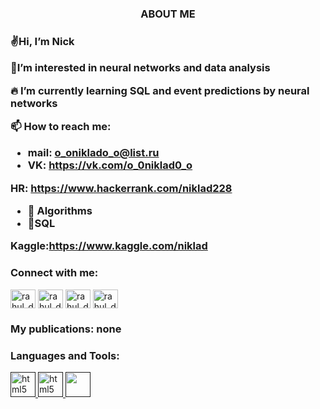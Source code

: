 <h3 align="center">ABOUT ME <h3>

✌Hi, I’m Nick

🤟I’m interested in neural networks and data analysis

🔥 I’m currently learning SQL and event predictions by neural networks

📫 How to reach me:
 
* mail: o_oniklado_o@list.ru
* VK: https://vk.com/o_0niklad0_o

HR: https://www.hackerrank.com/niklad228

* 🧠 Algorithms
* 🥇SQL

Kaggle:https://www.kaggle.com/niklad
<h3 align="left">Connect with me:</h3>
<p align="left">  

 <a href="https://vk.com/o_0niklad0_o" target="blank"><img align="center" src="https://user-images.githubusercontent.com/84456340/137733111-4f2de4ea-fd6f-47ec-8e90-bdd69861ef13.png" alt="rahul_dk_jain" height="30" width="40" /></a>
<a href="https://www.instagram.com/o__niklad__o/?hl=ru" target="blank"><img align="center" src="https://cdn.jsdelivr.net/npm/simple-icons@3.0.1/icons/instagram.svg" alt="rahul_dk_jain" height="30" width="40" /></a>
<a href="https://mail.google.com/mail/u/0/#inbox" target="blank"><img align="center" src="https://cdn.jsdelivr.net/npm/simple-icons@3.0.1/icons/gmail.svg" alt="rahul_dk_jain" height="30" width="40" /></a>
<a href="https://e.mail.ru/inbox/?utm_source=portal&utm_medium=new_portal_navigation&utm_campaign=e.mail.ru&mt_click_id=mt-y7s979-1634560769-1521712430&mt_sub1=e.mail.ru" target="blank"><img align="center" src="https://user-images.githubusercontent.com/84456340/137731841-f262264f-a58f-4816-987f-1a3782feca2e.png" alt="rahul_dk_jain" height="30" width="40" /></a>
</p>

<h3 align="left">My publications: none</h3>




<h3 align="left">Languages and Tools:</h3>
<p align="left">
  <a href=" "> <img src="https://user-images.githubusercontent.com/84456340/137735098-82427a48-07f4-41e1-8c25-8f6855f239cc.png"alt="html5" width="40" height="40"/> </a>
  <a href=" "> <img src="https://user-images.githubusercontent.com/84456340/137734334-56c29178-9b7e-4520-8b21-f9a282b3f611.png"alt="html5" width="40" height="40"/> </a>
 <a href=" " target="_blank"> <img src="https://user-images.githubusercontent.com/84456340/137734483-0cb219fd-d76c-4680-b79e-9174d670392d.png" width="40" height="40"/> </a>
 



</p>


